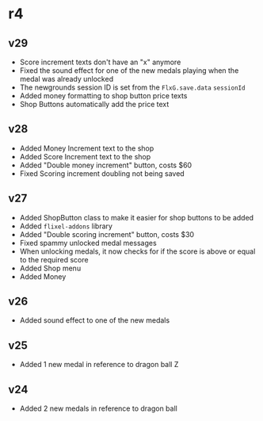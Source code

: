 # r4
## v29
- Score increment texts don't have an "x" anymore
- Fixed the sound effect for one of the new medals playing when the medal was already unlocked
- The newgrounds session ID is set from the `FlxG.save.data` `sessionId`
- Added money formatting to shop button price texts
- Shop Buttons automatically add the price text
## v28
- Added Money Increment text to the shop
- Added Score Increment text to the shop
- Added "Double money increment" button, costs $60
- Fixed Scoring increment doubling not being saved
## v27
- Added ShopButton class to make it easier for shop buttons to be added
- Added `flixel-addons` library
- Added "Double scoring increment" button, costs $30
- Fixed spammy unlocked medal messages
- When unlocking medals, it now checks for if the score is above or equal to the required score
- Added Shop menu
- Added Money
## v26
- Added sound effect to one of the new medals
## v25
- Added 1 new medal in reference to dragon ball Z
## v24
- Added 2 new medals in reference to dragon ball